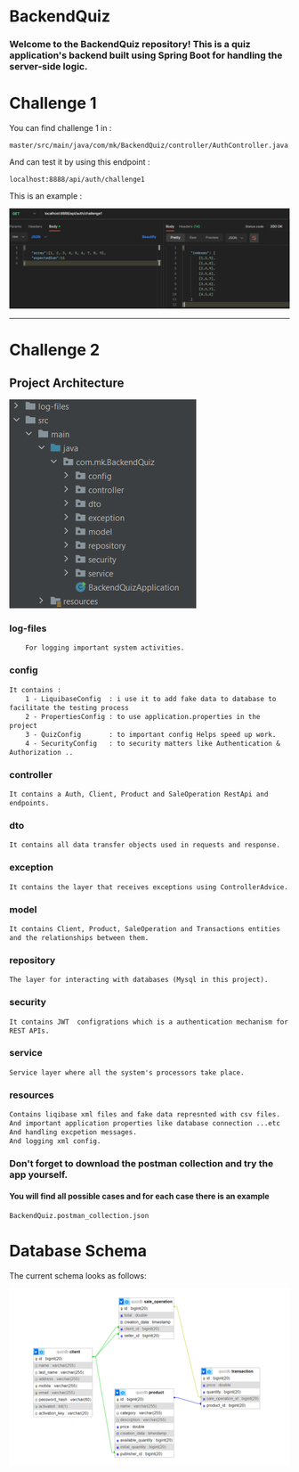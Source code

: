 # BackendQuiz

### Welcome to the BackendQuiz repository! This is a quiz application's backend built using Spring Boot for handling the server-side logic.

# Challenge 1

You can find challenge 1 in :

```
master/src/main/java/com/mk/BackendQuiz/controller/AuthController.java
```

And can test it by using this endpoint :

```
localhost:8888/api/auth/challenge1
```

This is an example :

![Image Alt Text](./docs/ch1.png)

---------------------------

# Challenge 2

## Project Architecture

![Image Alt Text](./docs/projarc.png)

### log-files

        For logging important system activities.

### config

    It contains :
        1 - LiquibaseConfig  : i use it to add fake data to database to facilitate the testing process
        2 - PropertiesConfig : to use application.properties in the project
        3 - QuizConfig       : to important config Helps speed up work.
        4 - SecurityConfig   : to security matters like Authentication & Authorization ..

### controller

    It contains a Auth, Client, Product and SaleOperation RestApi and endpoints.

### dto

    It contains all data transfer objects used in requests and response.

### exception

    It contains the layer that receives exceptions using ControllerAdvice.

### model

    It contains Client, Product, SaleOperation and Transactions entities and the relationships between them.

### repository

    The layer for interacting with databases (Mysql in this project).

### security

    It contains JWT  configrations which is a authentication mechanism for REST APIs.

### service

    Service layer where all the system's processors take place.

### resources

    Contains liqibase xml files and fake data represnted with csv files.
    And important application properties like database connection ...etc
    And handling excpetion messages.
    And logging xml config.

### Don't forget to download the postman collection and try the app yourself.

#### You will find all possible cases and for each case there is an example

```
BackendQuiz.postman_collection.json
```

# Database Schema

The current schema looks as follows:

![Image Alt Text](./docs/db.png)

